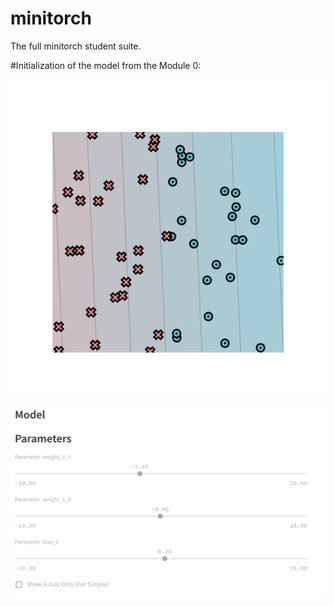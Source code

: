 # minitorch
The full minitorch student suite. 

#Initialization of the model from the Module 0:

![pl1](https://github.com/ntyazh/minitorch_dl2/blob/main/images/newplot.png)

![pl2](https://github.com/ntyazh/minitorch_dl2/blob/main/images/params.jpg)
